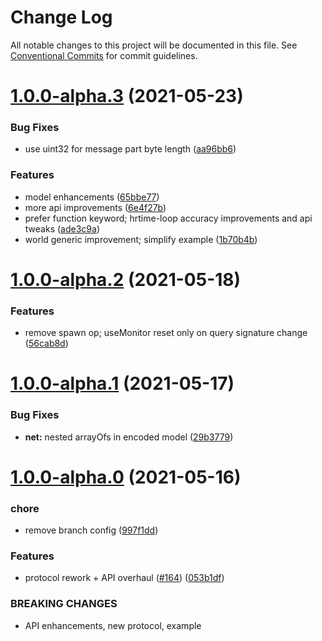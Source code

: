 # Change Log

All notable changes to this project will be documented in this file.
See [Conventional Commits](https://conventionalcommits.org) for commit guidelines.

# [1.0.0-alpha.3](https://github.com/3mcd/javelin/compare/v1.0.0-alpha.2...v1.0.0-alpha.3) (2021-05-23)


### Bug Fixes

* use uint32 for message part byte length ([aa96bb6](https://github.com/3mcd/javelin/commit/aa96bb6901ccbd24044492bc1ae1859f614fa78d))


### Features

* model enhancements ([65bbe77](https://github.com/3mcd/javelin/commit/65bbe772b631bf06b71870348827c315c397fbc4))
* more api improvements ([6e4f27b](https://github.com/3mcd/javelin/commit/6e4f27b8e200ed49679e1512dccc1fea22010841))
* prefer function keyword; hrtime-loop accuracy improvements and api tweaks ([ade3c9a](https://github.com/3mcd/javelin/commit/ade3c9a219a90844abda31903a44a30f2812ea87))
* world generic improvement; simplify example ([1b70b4b](https://github.com/3mcd/javelin/commit/1b70b4be9f1946103cb409c946a941307bb27ba3))





# [1.0.0-alpha.2](https://github.com/3mcd/javelin/compare/v1.0.0-alpha.1...v1.0.0-alpha.2) (2021-05-18)


### Features

* remove spawn op; useMonitor reset only on query signature change ([56cab8d](https://github.com/3mcd/javelin/commit/56cab8d0b7d7fa214692d55b21b75c727fe64847))





# [1.0.0-alpha.1](https://github.com/3mcd/javelin/compare/v1.0.0-alpha.0...v1.0.0-alpha.1) (2021-05-17)


### Bug Fixes

* **net:** nested arrayOfs in encoded model ([29b3779](https://github.com/3mcd/javelin/commit/29b3779feb91fe86b0a14232b060e9777a031418))





# [1.0.0-alpha.0](https://github.com/3mcd/javelin/compare/v0.22.0...v1.0.0-alpha.0) (2021-05-16)


### chore

* remove branch config ([997f1dd](https://github.com/3mcd/javelin/commit/997f1dd1b4a82006ed5ce1da8585e69a1bcb07c0))


### Features

* protocol rework + API overhaul ([#164](https://github.com/3mcd/javelin/issues/164)) ([053b1df](https://github.com/3mcd/javelin/commit/053b1dfc5972786b86d06339db8c6751a8dae6f4))


### BREAKING CHANGES

* API enhancements, new protocol, example
